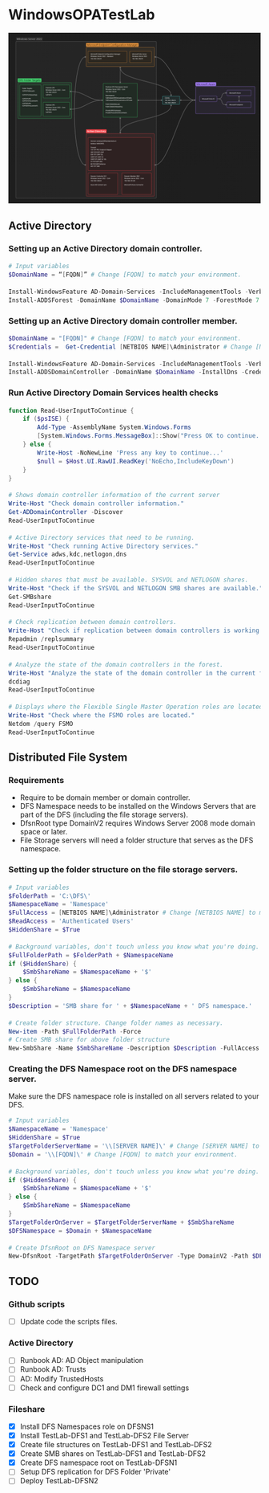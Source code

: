# WindowsOPATestLab

![Testlab HLD](https://github.com/kvgelder/WindowsOPATestLab/blob/main/Documentation/HLD.png)

## Active Directory

### Setting up an Active Directory domain controller.
```PowerShell
# Input variables
$DomainName = “[FQDN]” # Change [FQDN] to match your environment.

Install-WindowsFeature AD-Domain-Services -IncludeManagementTools -Verbose
Install-ADDSForest -DomainName $DomainName -DomainMode 7 -ForestMode 7 -InstallDns
```

### Setting up an Active Directory domain controller member.
```PowerShell
$DomainName = "[FQDN]" # Change [FQDN] to match your environment.
$Credentials =  Get-Credential [NETBIOS NAME]\Administrator # Change [NETBIOS NAME] to match your environment.

Install-WindowsFeature AD-Domain-Services -IncludeManagementTools -Verbose
Install-ADDSDomainController -DomainName $DomainName -InstallDns -Credential $Credentials
```

### Run Active Directory Domain Services health checks
```PowerShell
function Read-UserInputToContinue {
    if ($psISE) {
        Add-Type -AssemblyName System.Windows.Forms
        [System.Windows.Forms.MessageBox]::Show("Press OK to continue...")
    } else {
        Write-Host -NoNewLine 'Press any key to continue...'
        $null = $Host.UI.RawUI.ReadKey('NoEcho,IncludeKeyDown')
    }
}

# Shows domain controller information of the current server
Write-Host "Check domain controller information."
Get-ADDomainController -Discover
Read-UserInputToContinue

# Active Directory services that need to be running.
Write-Host "Check running Active Directory services."
Get-Service adws,kdc,netlogon,dns
Read-UserInputToContinue

# Hidden shares that must be available. SYSVOL and NETLOGON shares.
Write-Host "Check if the SYSVOL and NETLOGON SMB shares are available."
Get-SMBshare
Read-UserInputToContinue

# Check replication between domain controllers.
Write-Host "Check if replication between domain controllers is working."
Repadmin /replsummary
Read-UserInputToContinue

# Analyze the state of the domain controllers in the forest.
Write-Host "Analyze the state of the domain controller in the current forest."
dcdiag
Read-UserInputToContinue

# Displays where the Flexible Single Master Operation roles are located.
Write-Host "Check where the FSMO roles are located."
Netdom /query FSMO
Read-UserInputToContinue
```


## Distributed File System
### Requirements
- Require to be domain member or domain controller.
-	DFS Namespace needs to be installed on the Windows Servers that are part of the DFS (including the file storage servers).
-	DfsnRoot type DomainV2 requires Windows Server 2008 mode domain space or later.
-	File Storage servers will need a folder structure that serves as the DFS namespace.

### Setting up the folder structure on the file storage servers.
```PowerShell
# Input variables
$FolderPath = 'C:\DFS\'
$NamespaceName = 'Namespace'
$FullAccess = [NETBIOS NAME]\Administrator # Change [NETBIOS NAME] to match your environment.
$ReadAccess = 'Authenticated Users'
$HiddenShare = $True

# Background variables, don't touch unless you know what you're doing.
$FullFolderPath = $FolderPath + $NamespaceName
if ($HiddenShare) {
    $SmbShareName = $NamespaceName + '$' 
} else { 
    $SmbShareName = $NamespaceName
}
$Description = 'SMB share for ' + $NamespaceName + ' DFS namespace.'

# Create folder structure. Change folder names as necessary.
New-item -Path $FullFolderPath -Force
# Create SMB share for above folder structure
New-SmbShare -Name $SmbShareName -Description $Description -FullAccess $FullAccess -ReadAccess $ReadAccess -Path $FullFolderPath
```

### Creating the DFS Namespace root on the DFS namespace server.
Make sure the DFS namespace role is installed on all servers related to your DFS.
```PowerShell
# Input variables
$NamespaceName = 'Namespace'
$HiddenShare = $True
$TargetFolderServerName = '\\[SERVER NAME]\' # Change [SERVER NAME] to match your environment.
$Domain = '\\[FQDN]\' # Change [FQDN] to match your environment.

# Background variables, don't touch unless you know what you're doing.
if ($HiddenShare) { 
    $SmbShareName = $NamespaceName + '$' 
} else { 
    $SmbShareName = $NamespaceName
}
$TargetFolderOnServer = $TargetFolderServerName + $SmbShareName
$DFSNamespace = $Domain + $NamespaceName

# Create DfsnRoot on DFS Namespace server
New-DfsnRoot -TargetPath $TargetFolderOnServer -Type DomainV2 -Path $DFSNamespace -EnableAccessBasedEnumeration $true
```

## TODO
### Github scripts
- [ ] Update code the scripts files.

### Active Directory
- [ ] Runbook AD: AD Object manipulation
- [ ] Runbook AD: Trusts
- [ ] AD: Modify TrustedHosts
- [ ] Check and configure DC1 and DM1 firewall settings

### Fileshare
- [x] Install DFS Namespaces role on DFSNS1
- [x] Install TestLab-DFS1 and TestLab-DFS2 File Server
- [x] Create file structures on TestLab-DFS1 and TestLab-DFS2
- [x] Create SMB shares on TestLab-DFS1 and TestLab-DFS2
- [x] Create DFS namespace root on TestLab-DFSN1
- [ ] Setup DFS replication for DFS Folder 'Private'
- [ ] Deploy TestLab-DFSN2